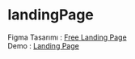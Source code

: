 # landingPage

Figma Tasarımı : [Free Landing Page](https://www.figma.com/file/HDze38uSECTlc5vvuazBOK/Free-Landing-Page-Design-(Community)?node-id=5%3A1043&t=SjOtQe8E8HYjfkYj-0)  
Demo : [Landing Page](https://ibrahimkpsz.github.io/landingPage/)
